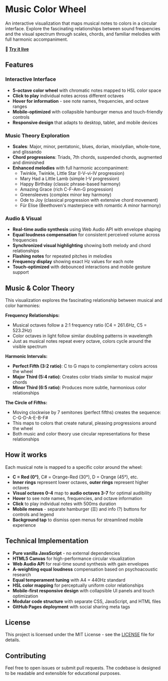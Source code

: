 # Music Color Wheel

An interactive visualization that maps musical notes to colors in a circular interface. Explore the fascinating relationships between sound frequencies and the visual spectrum through scales, chords, and familiar melodies with full harmonic accompaniment.

**🎵 [Try it live](https://esoltys.github.io/music-color-wheel/)**

## Features

### Interactive Interface
- **5-octave color wheel** with chromatic notes mapped to HSL color space
- **Click to play** individual notes across different octaves
- **Hover for information** - see note names, frequencies, and octave ranges
- **Mobile-optimized** with collapsible hamburger menus and touch-friendly controls
- **Responsive design** that adapts to desktop, tablet, and mobile devices

### Music Theory Exploration
- **Scales**: Major, minor, pentatonic, blues, dorian, mixolydian, whole-tone, and glissando
- **Chord progressions**: Triads, 7th chords, suspended chords, augmented and diminished
- **Enhanced melodies** with full harmonic accompaniment:
  - Twinkle, Twinkle, Little Star (I-V-vi-IV progression)
  - Mary Had a Little Lamb (simple I-V progression) 
  - Happy Birthday (classic phrase-based harmony)
  - Amazing Grace (rich C-F-Am-G progression)
  - Greensleeves (complex minor key harmony)
  - Ode to Joy (classical progression with extensive chord movement)
  - Für Elise (Beethoven's masterpiece with romantic A minor harmony)

### Audio & Visual
- **Real-time audio synthesis** using Web Audio API with envelope shaping
- **Equal loudness compensation** for consistent perceived volume across frequencies
- **Synchronized visual highlighting** showing both melody and chord relationships
- **Flashing notes** for repeated pitches in melodies
- **Frequency display** showing exact Hz values for each note
- **Touch-optimized** with debounced interactions and mobile gesture support

## Music & Color Theory

This visualization explores the fascinating relationship between musical and color harmonies:

**Frequency Relationships:**
- Musical octaves follow a 2:1 frequency ratio (C4 = 261.6Hz, C5 = 523.2Hz)
- Color octaves in light follow similar doubling patterns in wavelength
- Just as musical notes repeat every octave, colors cycle around the visible spectrum

**Harmonic Intervals:**
- **Perfect Fifth (3:2 ratio)**: C to G maps to complementary colors across the wheel
- **Major Third (5:4 ratio)**: Creates color triads similar to musical major chords
- **Minor Third (6:5 ratio)**: Produces more subtle, harmonious color relationships

**The Circle of Fifths:**
- Moving clockwise by 7 semitones (perfect fifths) creates the sequence: C-G-D-A-E-B-F#
- This maps to colors that create natural, pleasing progressions around the wheel
- Both music and color theory use circular representations for these relationships

## How it works

Each musical note is mapped to a specific color around the wheel:
- **C = Red (0°)**, C# = Orange-Red (30°), D = Orange (45°), etc.
- **Inner rings** represent lower octaves, **outer rings** represent higher octaves
- **Visual octaves 0-4** map to **audio octaves 3-7** for optimal audibility
- **Hover** to see note names, frequencies, and octave information
- **Click** to play individual notes with 500ms duration
- **Mobile menus** - separate hamburger (☰) and info (?) buttons for controls and legend
- **Background tap** to dismiss open menus for streamlined mobile experience

## Technical Implementation

- **Pure vanilla JavaScript** - no external dependencies
- **HTML5 Canvas** for high-performance circular visualization
- **Web Audio API** for real-time sound synthesis with gain envelopes
- **A-weighting equal loudness** compensation based on psychoacoustic research
- **Equal temperament tuning** with A4 = 440Hz standard
- **HSL color mapping** for perceptually uniform color relationships
- **Mobile-first responsive design** with collapsible UI panels and touch optimization
- **Modular code structure** with separate CSS, JavaScript, and HTML files
- **GitHub Pages deployment** with social sharing meta tags

## License

This project is licensed under the MIT License - see the [LICENSE](LICENSE) file for details.

## Contributing

Feel free to open issues or submit pull requests. The codebase is designed to be readable and extensible for educational purposes.